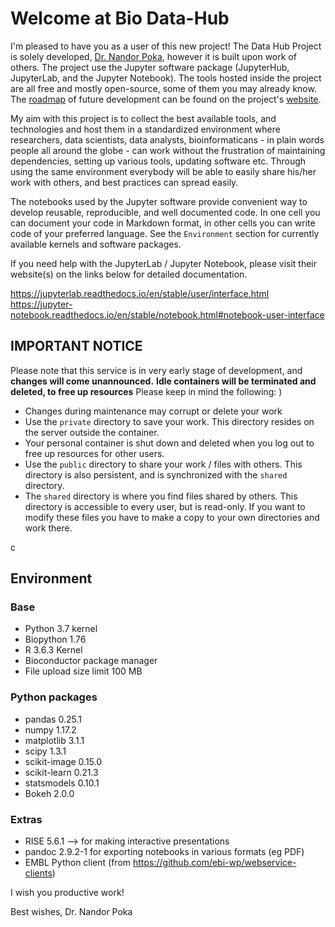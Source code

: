 # Welcome at Bio Data-Hub

I'm pleased to have you as a user of this new project! The Data Hub Project is solely developed, [Dr. Nandor Poka](https://np-bio.info), however it is built upon work of others. The project use the Jupyter software package (JupyterHub, JupyterLab, and the Jupyter Notebook). The tools hosted inside the project are all free and mostly open-source, some of them you may already know. The [roadmap](https://data-hub.info/roadmap/) of future development can be found on the project's [website](https://data-hub.info/).

My aim with this project is to collect the best available tools, and technologies and host them in a standardized environment
where researchers, data scientists, data analysts, bioinformaticans - in plain words people all around the globe - can work without the frustration of maintaining dependencies, setting up various tools, updating software etc. Through using the same environment everybody will be able to easily share his/her work with others, and best practices can spread easily. 

The notebooks used by the Jupyter software provide convenient way to develop reusable, reproducible, and well documented code. 
In one cell you can document your code in Markdown format, in other cells you can write code of your preferred language.
See the `Environment` section for currently available kernels and software packages.

If you need help with the JupyterLab / Jupyter Notebook, please visit their website(s) on the links below for detailed documentation.

https://jupyterlab.readthedocs.io/en/stable/user/interface.html
https://jupyter-notebook.readthedocs.io/en/stable/notebook.html#notebook-user-interface


## IMPORTANT NOTICE

Please note that this service is in very early stage of development, and **changes will come unannounced.** 
**Idle containers will be terminated and deleted, to free up resources**
Please keep in mind the following:
)
 - Changes during maintenance may corrupt or delete your work
 - Use the `private` directory to save your work.
   This directory resides on the server outside the container.
 - Your personal container is shut down and deleted
   when you log out to free up resources for other users.
 - Use the `public` directory to share your work / files with others.
   This directory is also persistent, and is synchronized with the
   `shared` directory.
 - The `shared` directory is where you find files shared by others.
   This directory is accessible to every user, but is read-only.
   If you want to modify these files you have to make a copy to your 
   own directories and work there.

c

## Environment

### Base
- Python 3.7 kernel
- Biopython 1.76
- R 3.6.3 Kernel
- Bioconductor package manager
- File upload size limit 100 MB

### Python packages
- pandas 0.25.1
- numpy 1.17.2 
- matplotlib 3.1.1 
- scipy 1.3.1  
- scikit-image 0.15.0 
- scikit-learn 0.21.3 
- statsmodels 0.10.1 
- Bokeh 2.0.0

### Extras

 - RISE 5.6.1 --> for making interactive presentations
 - pandoc 2.9.2-1 for exporting notebooks in various formats (eg PDF)
 - EMBL Python client (from https://github.com/ebi-wp/webservice-clients)


I wish you productive work!

Best wishes,
Dr. Nandor Poka